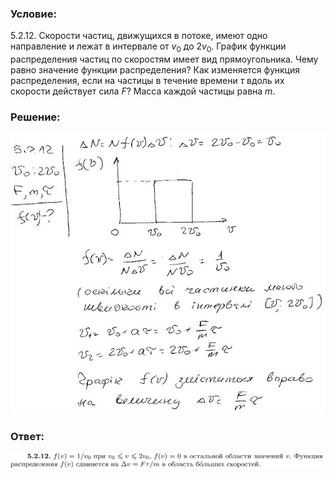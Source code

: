 ###  Условие: 

$5.2.12.$ Скорости частиц, движущихся в потоке, имеют одно направление и лежат в интервале от $v_0$ до $2v_0$. График функции распределения частиц по скоростям имеет вид прямоугольника. Чему равно значение функции распределения? Как изменяется функция распределения, если на частицы в течение времени $\tau$ вдоль их скорости действует сила $F$? Масса каждой частицы равна $m$. 

###  Решение: 

![|640x570, 67%](../../img/5.2.12/1.jpg) 

###  Ответ: 

![|1329x64, 100%](../../img/5.2.12/ans.png) 
